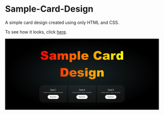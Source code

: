 # Sample-Card-Design
A simple card design created using only HTML and CSS.

To see how it looks, click [here](https://sample-card-design.netlify.app/).

![Card İmage](https://github.com/isaddemir/Sample-Card-Design/blob/main/images/card-image.jpg)
